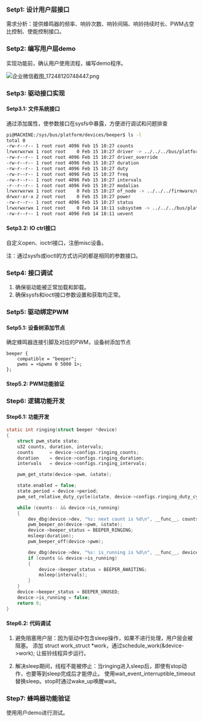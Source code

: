 ### Setp1: 设计用户层接口

需求分析：提供蜂鸣器的频率、响铃次数、响铃间隔、响铃持续时长、PWM占空比控制、使能控制接口。

### Setp2: 编写用户层demo

实现功能前，确认用户使用流程，编写demo程序。

![企业微信截图_17248120748447.png](https://cdn.nlark.com/yuque/0/2024/png/26311272/1724812082954-06afbebc-36c0-49fc-b3d2-f265289584b6.png#averageHue=%23f9f9f9&clientId=ua4534da9-4539-4&from=paste&height=900&id=u39b7a190&originHeight=900&originWidth=568&originalType=binary&ratio=1&rotation=0&showTitle=false&size=44151&status=done&style=none&taskId=u24e5510b-ea1c-48f7-b85f-2ab8296fa6a&title=&width=568)

  

### Setp3: 驱动接口实现

#### Setp3.1: 文件系统接口

通过添加属性，使参数接口在sysfs中暴露，方便进行调试和问题排查
``` bash
pi@MACHINE:/sys/bus/platform/devices/beeper$ ls -l
total 0
-rw-r--r-- 1 root root 4096 Feb 15 10:27 counts
lrwxrwxrwx 1 root root    0 Feb 15 10:27 driver -> ../../../bus/platform/drivers/beeper
-rw-r--r-- 1 root root 4096 Feb 15 10:27 driver_override
-rw-r--r-- 1 root root 4096 Feb 15 10:27 duration
-rw-r--r-- 1 root root 4096 Feb 15 10:27 duty
-rw-r--r-- 1 root root 4096 Feb 15 10:27 freq
-rw-r--r-- 1 root root 4096 Feb 15 10:27 intervals
-r--r--r-- 1 root root 4096 Feb 15 10:27 modalias
lrwxrwxrwx 1 root root    0 Feb 15 10:27 of_node -> ../../../firmware/devicetree/base/beeper
drwxr-xr-x 2 root root    0 Feb 15 10:27 power
-rw-r--r-- 1 root root 4096 Feb 15 10:27 status
lrwxrwxrwx 1 root root    0 Feb 14 18:11 subsystem -> ../../../bus/platform
-rw-r--r-- 1 root root 4096 Feb 14 18:11 uevent
```

#### Setp3.2: IO ctrl接口

自定义open、ioctrl接口，注册misc设备。

注：通过sysfs或ioctl的方式访问的都是相同的参数接口。

### Setp4: 接口调试

1. 确保驱动能被正常加载和卸载。
2. 确保sysfs和ioctl接口参数设置和获取均正常。

### Setp5: 驱动绑定PWM

#### Setp5.1: 设备树添加节点
确定蜂鸣器连接引脚及对应的PWM，设备树添加节点
``` dts
beeper {
    compatible = "beeper";
    pwms = <&pwmx 0 5000 1>;
};
```

#### Step5.2: PWM功能验证

### Step6: 逻辑功能开发

#### Step6.1: 功能开发
``` c
static int ringing(struct beeper *device)
{
    struct pwm_state state;
    u32 counts, duration, intervals;
    counts      = device->configs.ringing_counts;
    duration    = device->configs.ringing_duration;
    intervals   = device->configs.ringing_intervals;

    pwm_get_state(device->pwm, &state);

    state.enabled = false;
    state.period = device->period;
    pwm_set_relative_duty_cycle(&state, device->configs.ringing_duty_cycle, 100);

    while (counts-- && device->is_running)
    {
        dev_dbg(device->dev, "%s: next count is %d\n", __func__, counts);
        pwm_beeper_on(device->pwm, &state);
        device->beeper_status = BEEPER_RINGING;
        msleep(duration);
        pwm_beeper_off(device->pwm);

        dev_dbg(device->dev, "%s: is_running is %d\n", __func__, device->is_running);
        if (counts && device->is_running)
        {
            device->beeper_status = BEEPER_AWAITING;
            msleep(intervals);
        }
    }
    device->beeper_status = BEEPER_UNUSED;
    device->is_running = false;
    return 0;
}
```
#### Step6.2: 代码调试
1. 避免阻塞用户层：因为驱动中包含sleep操作，如果不进行处理，用户层会被阻塞。
	添加 struct work_struct *work，通过schedule_work(&device->work);
	让振铃线程异步运行。

1. 解决sleep期间，线程不能被停止：当ringing进入sleep后，即使有stop动作，也要等到sleep完成后才能停止。
	使用wait_event_interruptible_timeout替换sleep。stop时通过wake_up唤醒wait。

### Step7: 蜂鸣器功能验证

使用用户demo进行测试。
